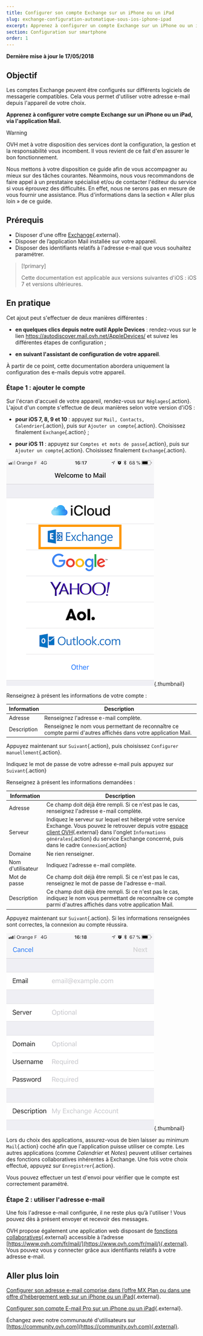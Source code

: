 ```yaml
---
title: Configurer son compte Exchange sur un iPhone ou un iPad
slug: exchange-configuration-automatique-sous-ios-iphone-ipad
excerpt: Apprenez à configurer un compte Exchange sur un iPhone ou un iPad, via l'application Mail
section: Configuration sur smartphone
order: 1
---
```


**Dernière mise à jour le 17/05/2018**

## Objectif

Les comptes Exchange peuvent être configurés sur différents logiciels de messagerie compatibles. Cela vous permet d'utiliser votre adresse e-mail depuis l'appareil de votre choix.

**Apprenez à configurer votre compte Exchange sur un iPhone ou un iPad, via l'application Mail.**


> [!warning]
>
> OVH met à votre disposition des services dont la configuration, la gestion et la responsabilité vous incombent. Il vous revient de ce fait d'en assurer le bon fonctionnement.
> 
> Nous mettons à votre disposition ce guide afin de vous accompagner au mieux sur des tâches courantes. Néanmoins, nous vous recommandons de faire appel à un prestataire spécialisé et/ou de contacter l'éditeur du service si vous éprouvez des difficultés. En effet, nous ne serons pas en mesure de vous fournir une assistance. Plus d'informations dans la section « Aller plus loin » de ce guide.
> 

## Prérequis

- Disposer d'une offre [Exchange](https://www.ovh.com/fr/emails/){.external}.
- Disposer de l’application Mail installée sur votre appareil.
- Disposer des identifiants relatifs à l'adresse e-mail que vous souhaitez paramétrer.

> [!primary]
>
> Cette documentation est applicable aux versions suivantes d'iOS : iOS 7 et versions ultérieures.
>

## En pratique

Cet ajout peut s'effectuer de deux manières différentes :

- **en quelques clics depuis notre outil Apple Devices** : rendez-vous sur le lien <https://autodiscover.mail.ovh.net/AppleDevices/> et suivez les différentes étapes de configuration ;

- **en suivant l'assistant de configuration de votre appareil**.

À partir de ce point, cette documentation abordera uniquement la configuration des e-mails depuis votre appareil.

### Étape 1 : ajouter le compte

Sur l'écran d'accueil de votre appareil, rendez-vous sur `Réglages`{.action}. L'ajout d'un compte s'effectue de deux manières selon votre version d'iOS :

- **pour iOS 7, 8, 9 et 10** : appuyez sur `Mail, Contacts, Calendrier`{.action}, puis sur `Ajouter un compte`{.action}. Choisissez finalement `Exchange`{.action} ;

- **pour iOS 11** : appuyez sur `Comptes et mots de passe`{.action}, puis sur `Ajouter un compte`{.action}. Choisissez finalement `Exchange`{.action}.

![exchange](images/configuration-mail-exchange-ios-step1.png){.thumbnail}

Renseignez à présent les informations de votre compte :

|Information|Description|
|---|---|
|Adresse|Renseignez l'adresse e-mail complète.|
|Description|Renseignez le nom vous permettant de reconnaître ce compte parmi d'autres affichés dans votre application Mail.|

Appuyez maintenant sur `Suivant`{.action}, puis choisissez `Configurer manuellement`{.action}.

Indiquez le mot de passe de votre adresse e-mail puis appuyez sur `Suivant`{.action}

Renseignez à présent les informations demandées :

|Information|Description|
|---|---|
|Adresse|Ce champ doit déjà être rempli. Si ce n'est pas le cas, renseignez l'adresse e-mail complète.|
|Serveur|Indiquez le serveur sur lequel est hébergé votre service Exchange. Vous pouvez le retrouver depuis votre [espace client OVH](https://www.ovh.com/auth/?action=gotomanager){.external} dans l'onglet `Informations générales`{.action} du service Exchange concerné, puis dans le cadre `Connexion`{.action}|
|Domaine|Ne rien renseigner.|
|Nom d'utilisateur|Indiquez l'adresse e-mail complète.|  
|Mot de passe|Ce champ doit déjà être rempli. Si ce n'est pas le cas, renseignez le mot de passe de l'adresse e-mail.|
|Description|Ce champ doit déjà être rempli. Si ce n'est pas le cas, indiquez le nom vous permettant de reconnaître ce compte parmi d'autres affichés dans votre application Mail.|

Appuyez maintenant sur `Suivant`{.action}. Si les informations renseignées sont correctes, la connexion au compte réussira.

![exchange](images/configuration-mail-exchange-ios-step2.png){.thumbnail}

Lors du choix des applications, assurez-vous de bien laisser au minimum `Mail`{.action} coché afin que l'application puisse utiliser ce compte. Les autres applications (comme *Calendrier* et *Notes*) peuvent utiliser certaines des fonctions collaboratives inhérentes à Exchange. Une fois votre choix effectué, appuyez sur `Enregistrer`{.action}. 

Vous pouvez effectuer un test d'envoi pour vérifier que le compte est correctement paramétré.

### Étape 2 : utiliser l'adresse e-mail

Une fois l'adresse e-mail configurée, il ne reste plus qu’à l'utiliser ! Vous pouvez dès à présent envoyer et recevoir des messages.

OVH propose également une application web disposant de [fonctions collaboratives](https://www.ovh.com/fr/emails/){.external} accessible à l’adresse [https://www.ovh.com/fr/mail/](https://www.ovh.com/fr/mail/){.external}. Vous pouvez vous y connecter grâce aux identifiants relatifs à votre adresse e-mail.

## Aller plus loin

[Configurer son adresse e-mail comprise dans l’offre MX Plan ou dans une offre d’hébergement web sur un iPhone ou un iPad](https://docs.ovh.com/fr/emails/mail-mutualise-guide-configuration-iphone-ios-91/){.external}.

[Configurer son compte E-mail Pro sur un iPhone ou un iPad](https://docs.ovh.com/fr/emails-pro/configuration-iphone/){.external}.

Échangez avec notre communauté d'utilisateurs sur [https://community.ovh.com](https://community.ovh.com){.external}.